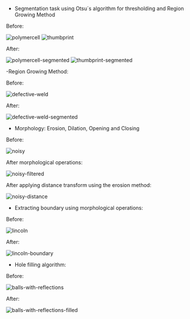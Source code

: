 - Segmentation task using Otsu´s algorithm for thresholding and Region Growing Method

Before:


![polymercell](https://github.com/marcoame2001/Image-Processing/assets/143449334/7b4788bc-93de-441e-88b2-e36bbe857f09)
![thumbprint](https://github.com/marcoame2001/Image-Processing/assets/143449334/2df2d328-6d21-4eb4-aa89-1bf3fc949c83)


After: 


![polymercell-segmented](https://github.com/marcoame2001/Image-Processing/assets/143449334/e8c3327c-ad62-4f6f-a895-a5d98c40fc5f)
![thumbprint-segmented](https://github.com/marcoame2001/Image-Processing/assets/143449334/043b4114-ac7b-4b7e-b4f3-a99e60462e63)

-Region Growing Method:

Before:


![defective-weld](https://github.com/marcoame2001/Image-Processing/assets/143449334/69df798e-427f-47ce-877a-7ff41e20f4f0)

After:


![defective-weld-segmented](https://github.com/marcoame2001/Image-Processing/assets/143449334/9e37b7ed-52d5-44ab-b01d-2061d5f94b86)

- Morphology: Erosion, Dilation, Opening and Closing

Before:


![noisy](https://github.com/marcoame2001/Image-Processing/assets/143449334/653ba8c9-232d-48da-b83e-e7656dd28aae)

After morphological operations:


![noisy-filtered](https://github.com/marcoame2001/Image-Processing/assets/143449334/7df94b01-0c59-4c94-b7e6-b489603fb73e)

After applying distance transform using the erosion method:


![noisy-distance](https://github.com/marcoame2001/Image-Processing/assets/143449334/7ea5cb0b-9da1-4311-8bff-dd9a5210674a)

- Extracting boundary using morphological operations:

Before: 


![lincoln](https://github.com/marcoame2001/Image-Processing/assets/143449334/e6624164-863a-4ad4-89d9-b3978a0cddff)

After: 


![lincoln-boundary](https://github.com/marcoame2001/Image-Processing/assets/143449334/5b849c47-fb1e-4e26-bee1-5410ab418e7b)

- Hole filling algorithm:

Before:


![balls-with-reflections](https://github.com/marcoame2001/Image-Processing/assets/143449334/5ac22fd7-3fcb-48a3-8c9a-82a067c0b68f)

After:


![balls-with-reflections-filled](https://github.com/marcoame2001/Image-Processing/assets/143449334/4560a1a5-fc0e-4bf5-80ef-9c9ebcd68b9e)



